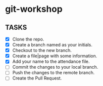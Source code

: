 # git-workshop

## TASKS

- [x] Clone the repo.
- [x] Create a branch named as your initials.
- [x] Checkout to the new branch.
- [x] Create a file|page with some information.
- [x] Add your name to the attendance file.
- [ ] Commit the changes to your local branch.
- [ ] Push the changes to the remote branch.
- [ ] Create the Pull Request.
